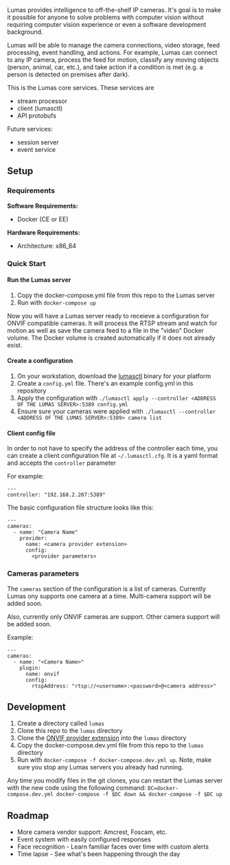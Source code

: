 Lumas provides intelligence to off-the-shelf IP cameras. It's goal is to make
it possible for anyone to solve problems with computer vision without requiring
computer vision experience or even a software development background.

Lumas will be able to manage the camera connections, video storage, feed
processing, event handling, and actions. For example, Lumas can connect to any
IP camera, process the feed for motion, classify any moving objects (person,
animal, car, etc.), and take action if a condition is met (e.g. a person is
detected on premises after dark).

This is the Lumas core services. These services are

* stream processor
* client (lumasctl)
* API protobufs

Future services:
* session server
* event service

## Setup

### Requirements

**Software Requirements:** 
* Docker (CE or EE)

**Hardware Requirements:**
* Architecture: x86_64

### Quick Start

#### Run the Lumas server

1) Copy the docker-compose.yml file from this repo to the Lumas server
2) Run with `docker-compose up`

Now you will have a Lumas server ready to receieve a configuration for ONVIF
compatible cameras. It will process the RTSP stream and watch for motion as
well as save the camera feed to a file in the "video" Docker volume. The Docker
volume is created automatically if it does not already exist.

#### Create a configuration

1) On your workstation, download the [lumasctl](https://github.com/lumas-ai/lumas-core/releases/tag/v0.1.0-alpha.1) binary for your platform
2) Create a `config.yml` file. There's an example config.yml in this repository
3) Apply the configuration with `./lumasctl apply --controller <ADDRESS OF THE LUMAS SERVER>:5389 config.yml`
4) Ensure sure your cameras were applied with `./lumasctl --controller <ADDRESS OF THE LUMAS SERVER>:5389> camera list`

#### Client config file

In order to not have to specify the address of the controller each time, you
can create a client configuration file at `~/.lumasctl.cfg`. It is a yaml
format and accepts the `controller` parameter

For example:
```
---
controller: "192.168.2.207:5389"
```


The basic configuration file structure looks like this:
```
---
cameras:
  - name: "Camera Name"
    provider:
      name: <camera provider extension>
      config:
        <provider parameters>
```

### Cameras parameters

The `cameras` section of the configuration is a list of cameras. Currently
Lumas ony supports one camera at a time. Multi-camera support will be added
soon.

Also, currently only ONVIF cameras are support. Other camera support will be added soon.

Example:
```
---
cameras:
  - name: "<Camera Name>"
    plugin:
      name: onvif
      config:
        rtspAddress: "rtsp://<username>:<password>@<camera address>"
```

## Development

1) Create a directory called `lumas`
2) Clone this repo to the `lumas` directory
3) Clone the [ONVIF provider extension](https://github.com/lumas-ai/lumas-provider-onvif) into the `lumas` directory
3) Copy the docker-compose.dev.yml file from this repo to the `lumas` directory
4) Run with `docker-compose -f docker-compose.dev.yml up`. Note, make sure you stop any Lumas servers you already had running.

Any time you modify files in the git clones, you can restart the Lumas server
with the new code using the following command: 
`DC=docker-compose.dev.yml docker-compose -f $DC down && docker-compose -f $DC up`

## Roadmap

* More camera vendor support: Amcrest, Foscam, etc.
* Event system with easily configured responses
* Face recognition - Learn familiar faces over time with custom alerts
* Time lapse - See what's been happening through the day
